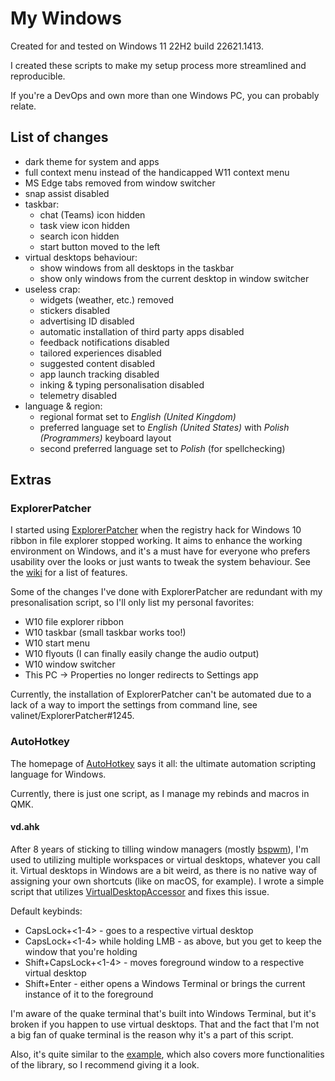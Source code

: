 # My Windows

Created for and tested on Windows 11 22H2 build 22621.1413.

I created these scripts to make my setup process more streamlined and reproducible.

If you're a DevOps and own more than one Windows PC, you can probably relate.

## List of changes

- dark theme for system and apps
- full context menu instead of the handicapped W11 context menu
- MS Edge tabs removed from window switcher
- snap assist disabled
- taskbar:
  * chat (Teams) icon hidden
  * task view icon hidden
  * search icon hidden
  * start button moved to the left
- virtual desktops behaviour:
  * show windows from all desktops in the taskbar
  * show only windows from the current desktop in window switcher
- useless crap:
  * widgets (weather, etc.) removed
  * stickers disabled
  * advertising ID disabled
  * automatic installation of third party apps disabled
  * feedback notifications disabled
  * tailored experiences disabled
  * suggested content disabled
  * app launch tracking disabled
  * inking & typing personalisation disabled
  * telemetry disabled
- language & region:
  * regional format set to _English (United Kingdom)_
  * preferred language set to _English (United States)_ with _Polish (Programmers)_ keyboard layout
  * second preferred language set to _Polish_ (for spellchecking)

## Extras

### ExplorerPatcher

I started using [ExplorerPatcher](https://github.com/valinet/ExplorerPatcher) when the registry hack for Windows 10 ribbon in file explorer stopped working. It aims to enhance the working environment on Windows, and it's a must have for everyone who prefers usability over the looks or just wants to tweak the system behaviour. See the [wiki](https://github.com/valinet/ExplorerPatcher/wiki) for a list of features.

Some of the changes I've done with ExplorerPatcher are redundant with my presonalisation script, so I'll only list my personal favorites:
- W10 file explorer ribbon
- W10 taskbar (small taskbar works too!)
- W10 start menu
- W10 flyouts (I can finally easily change the audio output)
- W10 window switcher
- This PC -> Properties no longer redirects to Settings app

Currently, the installation of ExplorerPatcher can't be automated due to a lack of a way to import the settings from command line, see valinet/ExplorerPatcher#1245.

### AutoHotkey

The homepage of [AutoHotkey](https://www.autohotkey.com/) says it all: the ultimate automation scripting language for Windows.

Currently, there is just one script, as I manage my rebinds and macros in QMK.

#### vd.ahk

After 8 years of sticking to tilling window managers (mostly [bspwm](https://github.com/baskerville/bspwm)), I'm used to utilizing multiple workspaces or virtual desktops, whatever you call it. Virtual desktops in Windows are a bit weird, as there is no native way of assigning your own shortcuts (like on macOS, for example). I wrote a simple script that utilizes [VirtualDesktopAccessor](https://github.com/Ciantic/VirtualDesktopAccessor) and fixes this issue.

Default keybinds:
  - CapsLock+<1-4> - goes to a respective virtual desktop
  - CapsLock+<1-4> while holding LMB - as above, but you get to keep the window that you're holding
  - Shift+CapsLock+<1-4> - moves foreground window to a respective virtual desktop
  - Shift+Enter - either opens a Windows Terminal or brings the current instance of it to the foreground

I'm aware of the quake terminal that's built into Windows Terminal, but it's broken if you happen to use virtual desktops. That and the fact that I'm not a big fan of quake terminal is the reason why it's a part of this script.

Also, it's quite similar to the [example](https://github.com/Ciantic/VirtualDesktopAccessor/blob/rust/example.ah2), which also covers more functionalities of the library, so I recommend giving it a look.
